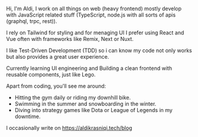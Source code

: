 Hi, I'm Aldi, I work on all things on web (heavy frontend) mostly develop with JavaScript related stuff (TypeScript, node.js with all sorts of apis (graphql, trpc, rest)).
 
I rely on Tailwind for styling and for menaging UI I prefer using React and Vue often with frameworks like Remix, Next or Nuxt.

I like Test-Driven Development (TDD) so i can know my code not only works but also provides a great user experience.

Currently learning UI engineering and Building a clean frontend with reusable components, just like Lego.

Apart from coding, you'll see me around:

* Hitting the gym daily or riding my downhill bike.
* Swimming in the summer and snowboarding in the winter.
* Diving into strategy games like Dota or League of Legends in my downtime.
  
I occasionally write on https://aldikrasniqi.tech/blog

<!---
<h3>Things I code with</h3>
<p>
  <img alt="TypeScript" src="https://img.shields.io/badge/typescript-%23007ACC.svg?style=for-the-badge&logo=typescript&logoColor=white"/>
  <img alt="Remix" src="https://img.shields.io/badge/remix-%23000.svg?style=for-the-badge&logo=remix&logoColor=white"/>
  <img alt="Nuxt" src="https://img.shields.io/badge/NuxtJS-black.svg?style=for-the-badge&logo=NuxtJS&logoColor=white"/>
  <img alt="Node" src="https://img.shields.io/badge/node.js-%2343853D.svg?style=for-the-badge&logo=node-dot-js&logoColor=white"/>
  <img alt="React" src="https://img.shields.io/badge/react-%2320232a.svg?style=for-the-badge&logo=react&logoColor=%2361DAFB"/>
  <img alt="ReactNative" src="https://img.shields.io/badge/React_Native-20232A?style=for-the-badge&logo=react&logoColor=61DAFB"/>
  <img alt="Vue" src="https://img.shields.io/badge/Vue.js-35495E?style=for-the-badge&logo=vue.js&logoColor=4FC08D"/>
  <img alt="Ionic" src="https://img.shields.io/badge/Ionic-3880FF?style=for-the-badge&logo=ionic&logoColor=white"/>
  <img alt="TailwindCSS" src="https://img.shields.io/badge/tailwindcss-%2338B2AC.svg?style=for-the-badge&logo=tailwind-css&logoColor=white"/>
  <img alt="Docker" src="https://img.shields.io/badge/docker-%230db7ed.svg?style=for-the-badge&logo=docker&logoColor=white"/>
  <img alt="GitHub Actions" src="https://img.shields.io/badge/githubactions-%232671E5.svg?style=for-the-badge&logo=githubactions&logoColor=white"/>
  <img alt="Apollo-GraphQL" src="https://img.shields.io/badge/-ApolloGraphQL-311C87?style=for-the-badge&logo=apollo-graphql"/>
  <img alt="Nginx" src="https://img.shields.io/badge/nginx-%23009639.svg?style=for-the-badge&logo=nginx&logoColor=white"/>
  <img alt="Kubernetes" src="https://img.shields.io/badge/kubernetes-%23326ce5.svg?style=for-the-badge&logo=kubernetes&logoColor=white"/>
  <img alt="aws" src="https://img.shields.io/badge/Amazon_AWS-FF9900?style=for-the-badge&logo=amazonaws&logoColor=white"/>
</p>
-->
